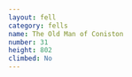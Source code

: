 ```yaml
---
layout: fell
category: fells
name: The Old Man of Coniston
number: 31
height: 802
climbed: No
---
```

